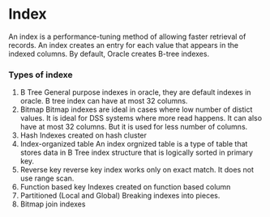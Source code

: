 # Index

An index is a performance-tuning method of allowing faster retrieval of records. An index creates an entry for each value that appears in the indexed columns. By default, Oracle creates B-tree indexes.

### Types of indexe

1. B Tree
    General purpose indexes in oracle, they are default indexes in oracle.
    B tree index can have at most 32 columns. 
2. Bitmap
   Bitmap indexes are ideal in cases where low number of distict values. It is ideal for DSS systems where more read happens. 
   It can also have at most 32 columns. But it is used for less number of columns.
3. Hash
   Indexes created on hash cluster
4. Index-organized table
   An index orgnized table is a type of table that stores data in B Tree index structure that is logically sorted in primary key.
5. Reverse key
   reverse key index works only on exact match. It does not use range scan.
6. Function based key
   Indexes created on function based column
7. Partitioned (Local and Global)
   Breaking indexes into pieces. 
8. Bitmap join indexes

